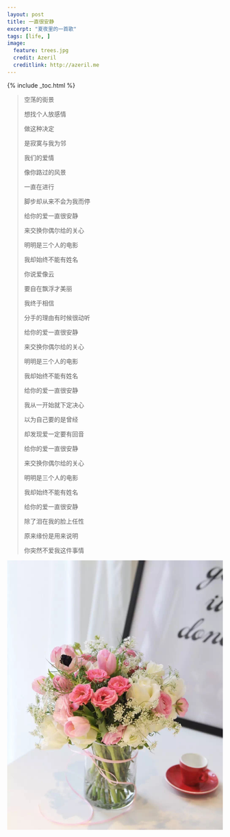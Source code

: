 ```yaml
---
layout: post
title: 一直很安静
excerpt: "夏夜里的一首歌"
tags: [life, ]
image:
  feature: trees.jpg
  credit: Azeril
  creditlink: http://azeril.me
---
```


{% include _toc.html %}

> 空荡的街景
> 
> 想找个人放感情
>
> 做这种决定
>
> 是寂寞与我为邻
> 
> 我们的爱情
> 
> 像你路过的风景
> 
> 一直在进行
> 
> 脚步却从来不会为我而停
> 
> 给你的爱一直很安静
>
> 来交换你偶尔给的关心
>
> 明明是三个人的电影
> 
> 我却始终不能有姓名
> 
> 你说爱像云
> 
> 要自在飘浮才美丽
> 
> 我终于相信
> 
> 分手的理由有时候很动听
> 
> 给你的爱一直很安静
> 
> 来交换你偶尔给的关心
> 
> 明明是三个人的电影
> 
> 我却始终不能有姓名
> 
> 给你的爱一直很安静
> 
> 我从一开始就下定决心
> 
> 以为自己要的是曾经
> 
> 却发现爱一定要有回音
> 
> 给你的爱一直很安静
> 
> 来交换你偶尔给的关心
> 
> 明明是三个人的电影
> 
> 我却始终不能有姓名
> 
> 给你的爱一直很安静
> 
> 除了泪在我的脸上任性
> 
> 原来缘份是用来说明
> 
> 你突然不爱我这件事情

![](/lemon/Flower.jpg)







